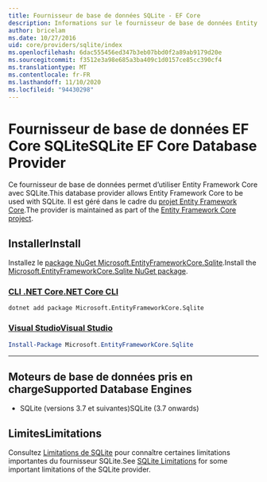 ```yaml
---
title: Fournisseur de base de données SQLite - EF Core
description: Informations sur le fournisseur de base de données Entity Framework Core SQLite.
author: bricelam
ms.date: 10/27/2016
uid: core/providers/sqlite/index
ms.openlocfilehash: 6dac555456ed347b3eb07bbd0f2a89ab9179d20e
ms.sourcegitcommit: f3512e3a98e685a3ba409c1d0157ce85cc390cf4
ms.translationtype: MT
ms.contentlocale: fr-FR
ms.lasthandoff: 11/10/2020
ms.locfileid: "94430298"
---
```

# <a name="sqlite-ef-core-database-provider"></a><span data-ttu-id="86efc-103">Fournisseur de base de données EF Core SQLite</span><span class="sxs-lookup"><span data-stu-id="86efc-103">SQLite EF Core Database Provider</span></span>

<span data-ttu-id="86efc-104">Ce fournisseur de base de données permet d’utiliser Entity Framework Core avec SQLite.</span><span class="sxs-lookup"><span data-stu-id="86efc-104">This database provider allows Entity Framework Core to be used with SQLite.</span></span> <span data-ttu-id="86efc-105">Il est géré dans le cadre du [projet Entity Framework Core](https://github.com/dotnet/efcore).</span><span class="sxs-lookup"><span data-stu-id="86efc-105">The provider is maintained as part of the [Entity Framework Core project](https://github.com/dotnet/efcore).</span></span>

## <a name="install"></a><span data-ttu-id="86efc-106">Installer</span><span class="sxs-lookup"><span data-stu-id="86efc-106">Install</span></span>

<span data-ttu-id="86efc-107">Installez le [package NuGet Microsoft.EntityFrameworkCore.Sqlite](https://www.nuget.org/packages/Microsoft.EntityFrameworkCore.Sqlite/).</span><span class="sxs-lookup"><span data-stu-id="86efc-107">Install the [Microsoft.EntityFrameworkCore.Sqlite NuGet package](https://www.nuget.org/packages/Microsoft.EntityFrameworkCore.Sqlite/).</span></span>

### <a name="net-core-cli"></a>[<span data-ttu-id="86efc-108">CLI .NET Core</span><span class="sxs-lookup"><span data-stu-id="86efc-108">.NET Core CLI</span></span>](#tab/dotnet-core-cli)

```dotnetcli
dotnet add package Microsoft.EntityFrameworkCore.Sqlite
```

### <a name="visual-studio"></a>[<span data-ttu-id="86efc-109">Visual Studio</span><span class="sxs-lookup"><span data-stu-id="86efc-109">Visual Studio</span></span>](#tab/vs)

```powershell
Install-Package Microsoft.EntityFrameworkCore.Sqlite
```

***

## <a name="supported-database-engines"></a><span data-ttu-id="86efc-110">Moteurs de base de données pris en charge</span><span class="sxs-lookup"><span data-stu-id="86efc-110">Supported Database Engines</span></span>

* <span data-ttu-id="86efc-111">SQLite (versions 3.7 et suivantes)</span><span class="sxs-lookup"><span data-stu-id="86efc-111">SQLite (3.7 onwards)</span></span>

## <a name="limitations"></a><span data-ttu-id="86efc-112">Limites</span><span class="sxs-lookup"><span data-stu-id="86efc-112">Limitations</span></span>

<span data-ttu-id="86efc-113">Consultez [Limitations de SQLite](xref:core/providers/sqlite/limitations) pour connaître certaines limitations importantes du fournisseur SQLite.</span><span class="sxs-lookup"><span data-stu-id="86efc-113">See [SQLite Limitations](xref:core/providers/sqlite/limitations) for some important limitations of the SQLite provider.</span></span>
